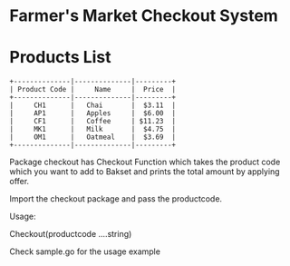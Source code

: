# Farmer's Market Checkout System

 # Products List

```
+--------------|--------------|---------+
| Product Code |     Name     |  Price  |
+--------------|--------------|---------+
|     CH1      |   Chai       |  $3.11  |
|     AP1      |   Apples     |  $6.00  |
|     CF1      |   Coffee     | $11.23  |
|     MK1      |   Milk       |  $4.75  |
|     OM1      |   Oatmeal    |  $3.69  |
+--------------|--------------|---------+
```

Package checkout has Checkout Function which takes the product code which you want to add to Bakset and prints the total amount by applying offer.


Import the checkout package and pass the productcode.

Usage:

Checkout(productcode ....string) 

Check sample.go for the usage example

